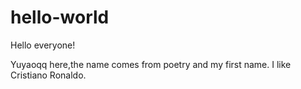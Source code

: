 # hello-world

Hello everyone!

Yuyaoqq here,the name comes from poetry and my first name.
I like Cristiano Ronaldo.
